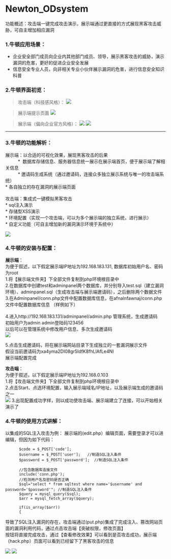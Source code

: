 # Newton_ODsystem

功能概述：攻击端一键完成攻击演示，展示端通过更直接的方式展现黑客攻击威胁，可自主增加相应漏洞

### 1.牛顿应用场景：

- 企业安全部门成员向企业内其他部门成员、领导，展示黑客攻击的威胁，演示漏洞的危害，更好的促进企业安全发展
- 信息安全专业人员，向非相关专业小伙伴展示漏洞的危害，进行信息安全知识科普

### 2.牛顿界面初览：

>攻击端（科技感风格）：
![](https://github.com/crown-prince/Newton_ODsystem/blob/master/MD_pic/%E7%89%9B%E9%A1%BF1.PNG)


>展示端提示页面
![](https://github.com/crown-prince/Newton_ODsystem/blob/master/MD_pic/%E7%89%9B%E9%A1%BF2.PNG)

>展示端（偏向企业官方风格）：
![](https://github.com/crown-prince/Newton_ODsystem/blob/master/MD_pic/%E7%89%9B%E9%A1%BF3.PNG)
![](https://github.com/crown-prince/Newton_ODsystem/blob/master/MD_pic/%E7%89%9B%E9%A1%BF4.PNG)

----   

### 3.牛顿的功能解析：

展示端：以合适的可视化效果，展现黑客攻击的后果 <br>
           *  数据库存储信息、服务器信息统一展示在展示端首页，便于展示端了解相关信息 <br>
           *  邀请码生成系统（通过邀请码，连接众多独立展示系统与唯一的攻击端系统） <br> 
           *  各自独立的存在漏洞的展示端页面  <br>
<br>
攻击端：集成式一键模拟黑客攻击 <br>
           * sql注入演示 <br>
           * 存储型XSS演示<br>
           * 环境配置（实现一个攻击端，可以为多个展示端的独立系统，进行展示）<br>
           * 自定义功能（可自主增加新的漏洞演示环境于系统中）<br>

![](https://github.com/crown-prince/Newton_ODsystem/blob/master/MD_pic/OD%E8%BF%9E%E6%8E%A5.PNG)         


### 4.牛顿的安装与配置：
**展示端**： <br>
为便于叙述，以下假定展示端IP地址为192.168.183.131, 数据库初始用户名、密码为root <br>
1.将【展示端文件夹】下全部文件复制到php环境根目录中 <br>
2.在数据库中创建test和adminpanel两个数据库，并分别导入test.sql（建立漏洞环境）、adminpanel.sql（生成攻击端与展示端邀请码），之后删除两个数据文件 <br>
3.在Adminpanel/conn.php文件中配置数据库信息，在afnalnfawnaj/conn.php文件中配置数据库信息 （样例如下）<br> 
           <?php
                //数据库链接文件
                @session_start();
                $host='localhost';//数据库服务器
                $user='root';//数据库用户名
                $password='root';//数据库密码
                $database='adminpanel';//数据库名
                $conn=@mysql_connect($host,$user,$password) or die('数据库连接失败！');
                @mysql_select_db($database) or die('没有找到数据库！');
                mysql_query("set names 'utf-8'");
          ?>           
4.进入http://192.168.183.131/adminpanel/admin.php 管理系统，生成邀请码 <br>
初始用户为admin admin登陆码123456 <br>
以后可以在管理系统中修改用户信息、多次生成邀请码 <br>
![](
https://github.com/crown-prince/Newton_ODsystem/blob/master/MD_pic/%E7%94%9F%E6%88%90%E9%82%80%E8%AF%B7%E7%A0%81.PNG)

5.点击生成邀请码，将在展示端网站目录下生成独立的一套漏洞展示文件 <br>
假设当前邀请码为xa4yma2DI08gr5ldfK8fhLlAfLe4NI <br>
展示端配置完成 <br>

**攻击端**： <br>
为便于叙述，以下假定展示端IP地址为192.168.0.103 <br>
1.将【攻击端文件夹】下全部文件复制到php环境根目录中 <br>
2.点击Start、点选环境配置，输入展示端域名/IP地址，以及展示端生成的邀请码之一 <br>
![](
https://github.com/crown-prince/Newton_ODsystem/blob/master/MD_pic/%E6%94%BB%E5%87%BB%E7%AB%AF%E8%BF%9E%E6%8E%A5.PNG)
3.出现配置成功字样，则以成功使攻击端、展示端建立了连接，可以开始相关演示了<br>


### 4.牛顿的使用方式讲解：
以集成的SQL注入攻击为例：
展示端的(edit.php）编辑页面，需要登录才可以进编辑，但因为如下代码：

          $code = $_POST['code'];		
          $username = $_POST['user'];   //制造SQL注入条件
          $password = $_POST['password'];  //制造SQL注入条件

          //包含数据库连接文件  
          include('conn.php');  
          //检测用户名及密码是否正确  
          $sql="select * from sqltest where name='$username' and password='$password'"; //制造SQL注入条件
          $query = mysql_query($sql);
          $arr = mysql_fetch_array($query);

          if(is_array($arr))
          {

导致了SQL注入漏洞的存在，攻击端通过(put.php)集成了完成注入、篡改网站页面的漏洞利用代码，通过点击攻击端【突破权限，修改页面】 <br>
按钮将直接完成攻击，通过【查看修改效果】可以看到是否攻击成功，展示端（hack.php）页面可以看到已经留下了黑客攻击的信息 <br>

![](https://github.com/crown-prince/Newton_ODsystem/blob/master/MD_pic/%E7%82%B9%E9%80%89%E5%8A%A8%E6%80%81.gif)
![](
https://github.com/crown-prince/Newton_ODsystem/blob/master/MD_pic/%E5%B1%95%E7%A4%BA%E7%AB%AF%E5%B1%95%E7%A4%BA%E8%A2%AB%E9%BB%91%E6%95%88%E6%9E%9C.PNG)

